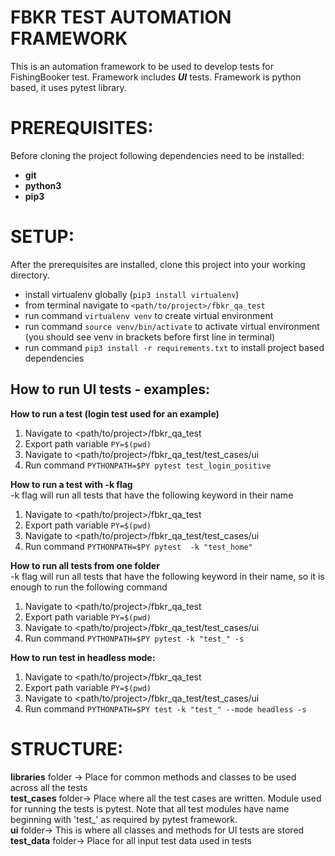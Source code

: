 # FBKR TEST AUTOMATION FRAMEWORK
This is an automation framework to be used to develop tests for FishingBooker test.
Framework includes ***UI*** tests.
Framework is python based, it uses pytest library.

# PREREQUISITES:
Before cloning the project following dependencies need to be installed:
- **git** 
- **python3**
- **pip3** 

# SETUP:
After the prerequisites are installed, clone this project into your working
directory.

- install virtualenv globally (`pip3 install virtualenv`)
- from terminal navigate to `<path/to/project>/fbkr_qa_test`
- run command `virtualenv venv` to create virtual environment
- run command `source venv/bin/activate` to activate virtual environment (you should see venv in brackets before first line in terminal)
- run command `pip3 install -r requirements.txt` to install project based dependencies


## How to run UI tests - examples:

**How to run a test (login test used for an example)**
1. Navigate to <path/to/project>/fbkr_qa_test
2. Export path variable `PY=$(pwd)`
3. Navigate to <path/to/project>/fbkr_qa_test/test_cases/ui
4. Run command `PYTHONPATH=$PY pytest test_login_positive`

**How to run a test with -k flag**<br>
-k flag will run all tests that have the following keyword in their name
1. Navigate to <path/to/project>/fbkr_qa_test
2. Export path variable `PY=$(pwd)`
3. Navigate to <path/to/project>/fbkr_qa_test/test_cases/ui
4. Run command `PYTHONPATH=$PY pytest  -k "test_home"`

**How to run all tests from one folder**<br>
-k flag will run all tests that have the following keyword in their name, so it is enough to run the following command
1. Navigate to <path/to/project>/fbkr_qa_test
2. Export path variable `PY=$(pwd)`
3. Navigate to <path/to/project>/fbkr_qa_test/test_cases/ui
4. Run command `PYTHONPATH=$PY pytest -k "test_" -s`

**How to run test in headless mode:**<br>
1. Navigate to <path/to/project>/fbkr_qa_test
2. Export path variable `PY=$(pwd)`
3. Navigate to <path/to/project>/fbkr_qa_test/test_cases/ui
4. Run command `PYTHONPATH=$PY test -k "test_" --mode headless -s` 

# STRUCTURE:
**libraries** folder -> Place for common methods and classes to be used across all the
tests<br>
**test_cases** folder-> Place where all the test cases are written. Module used for 
running the tests is pytest. Note that all test modules have name beginning with 'test_'
as required by pytest framework. <br>
**ui**  folder-> This is where all classes and methods for UI tests are stored <br>
**test_data**  folder-> Place for all input test data used in tests<br>









